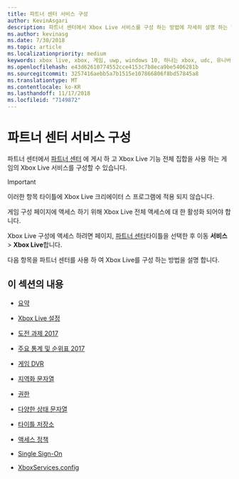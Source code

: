 ```yaml
---
title: 파트너 센터 서비스 구성
author: KevinAsgari
description: 파트너 센터에서 Xbox Live 서비스를 구성 하는 방법에 자세히 설명 하는 항목에 링크를 제공 합니다.
ms.author: kevinasg
ms.date: 7/30/2018
ms.topic: article
ms.localizationpriority: medium
keywords: xbox live, xbox, 게임, uwp, windows 10, 하나는 xbox, udc, 유니버설 개발자 센터
ms.openlocfilehash: e43d62610774552cce4153c7b8eca9be5406281b
ms.sourcegitcommit: 3257416aebb5a7b1515e107866806f8bd57845a8
ms.translationtype: MT
ms.contentlocale: ko-KR
ms.lasthandoff: 11/17/2018
ms.locfileid: "7149872"
---
```

# <a name="partner-center-service-configuration"></a>파트너 센터 서비스 구성

파트너 센터에서 [파트너 센터](https://partner.microsoft.com/dashboard) 에 게시 하 고 Xbox Live 기능 전체 집합을 사용 하는 게임의 Xbox Live 서비스를 구성할 수 있습니다.

> [!IMPORTANT]
> 이러한 항목 타이틀에 Xbox Live 크리에이터 스 프로그램에 적용 되지 않습니다.

게임 구성 페이지에 액세스 하기 위해 Xbox Live 전체 액세스에 대 한 활성화 되어야 합니다.

Xbox Live 구성에 액세스 하려면 페이지, [파트너 센터](https://partner.microsoft.com/dashboard)타이틀을 선택한 후 이동 **서비스** > **Xbox Live**합니다.


다음 항목을 파트너 센터를 사용 하 여 Xbox Live를 구성 하는 방법을 설명 합니다.

## <a name="in-this-section"></a>이 섹션의 내용

* [요약](dev-center/summary.md)

* [Xbox Live 설정](dev-center/xbox-live-setup.md)

* [도전 과제 2017](dev-center/achievements-in-udc.md)

* [주요 통계 및 순위표 2017](dev-center/featured-stats-and-leaderboards.md)

* [게임 DVR](dev-center/game-dvr.md)

* [지역화 문자열](dev-center/localized-strings.md)

* [권한](dev-center/privileges.md)

* [다양한 상태 문자열](dev-center/rich-presence-configuration.md)

* [타이틀 저장소](dev-center/title-storage.md)

* [액세스 정책](dev-center/access-policies-udc.md)

* [Single Sign-On](dev-center/single-sign-on.md)

* [XboxServices.config](../xboxservices-config.md)